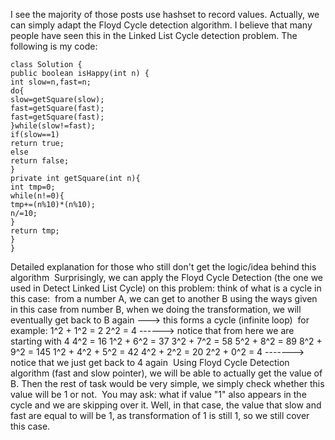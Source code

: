 I see the majority of those posts use hashset to record values. Actually, we can simply adapt the Floyd Cycle detection algorithm. I believe that many people have seen this in the Linked List Cycle detection problem. The following is my code:
```
class Solution {
public boolean isHappy(int n) {
int slow=n,fast=n;
do{
slow=getSquare(slow);
fast=getSquare(fast);
fast=getSquare(fast);
}while(slow!=fast);
if(slow==1)
return true;
else
return false;
}
private int getSquare(int n){
int tmp=0;
while(n!=0){
tmp+=(n%10)*(n%10);
n/=10;
}
return tmp;
}
}
```
Detailed explanation for those who still don't get the logic/idea behind this algorithm
​
Surprisingly, we can apply the Floyd Cycle Detection (the one we used in Detect Linked List Cycle) on this problem: think of what is a cycle in this case:
​
from a number A, we can get to another B using the ways given in this case
from number B, when we doing the transformation, we will eventually get back to B again ---> this forms a cycle (infinite loop)
​
for example:
1^2 + 1^2 = 2
2^2 = 4 ------> notice that from here we are starting with 4
4^2 = 16
1^2 + 6^2 = 37
3^2 + 7^2 = 58
5^2 + 8^2 = 89
8^2 + 9^2 = 145
1^2 + 4^2 + 5^2 = 42
4^2 + 2^2 = 20
2^2 + 0^2 = 4 -------> notice that we just get back to 4 again
​
Using Floyd Cycle Detection algorithm (fast and slow pointer), we will be able to actually get the value of B. Then the rest of task would be very simple, we simply check whether this value will be 1 or not.
​
You may ask: what if value "1" also appears in the cycle and we are skipping over it. Well, in that case, the value that slow and fast are equal to will be 1, as transformation of 1 is still 1, so we still cover this case.
​